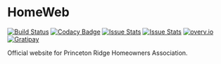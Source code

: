 # HomeWeb
[![Build Status](https://travis-ci.org/PrincetonRidgeHA/HomeWeb.svg?branch=master)](https://travis-ci.org/PrincetonRidgeHA/HomeWeb)
[![Codacy Badge](https://api.codacy.com/project/badge/grade/f81ced876ee340b78e725ba01d9cc48f)](https://www.codacy.com/app/jzenn/HomeWeb)
[![Issue Stats](http://issuestats.com/github/PrincetonRidgeHA/HomeWeb/badge/pr?style=flat)](http://issuestats.com/github/PrincetonRidgeHA/HomeWeb)
[![Issue Stats](http://issuestats.com/github/PrincetonRidgeHA/HomeWeb/badge/issue?style=flat)](http://issuestats.com/github/PrincetonRidgeHA/HomeWeb)
[![overv.io](https://img.shields.io/badge/overv.io-active-blue.svg)](https://overv.io/workspace/ARMmaster17/sleepy-wallaby/)
[![Gratipay](https://img.shields.io/gratipay/ARMmaster17.svg)](http://gratipay.com/~ARMmaster17)

Official website for Princeton Ridge Homeowners Association.
